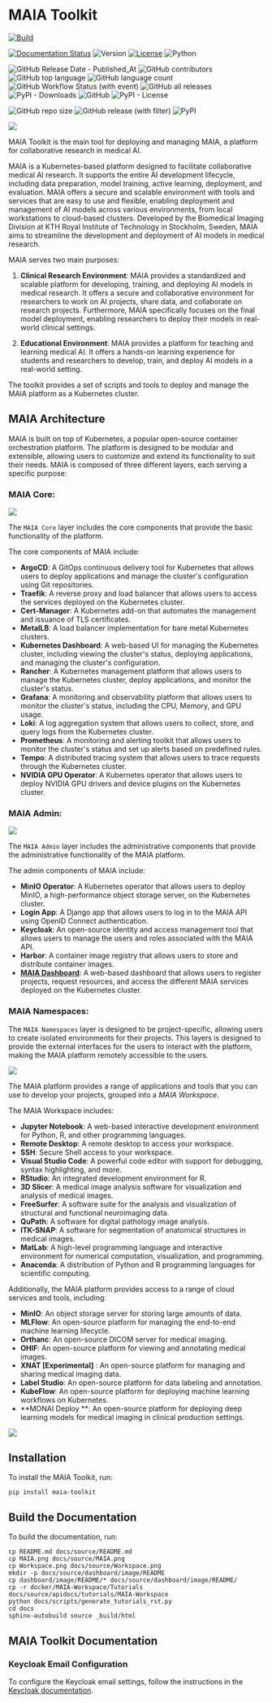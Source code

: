 # MAIA Toolkit

[![Build](https://github.com/kthcloud/MAIA/actions/workflows/build.yaml/badge.svg)](https://github.com/kthcloud/MAIA/actions/workflows/build.yaml)

[![Documentation Status](https://readthedocs.org/projects/maia-toolkit/badge/?version=latest)](https://maia-toolkit.readthedocs.io/en/latest/?badge=latest)
![Version](https://img.shields.io/badge/MAIA-v1.5.1-blue)
[![License](https://img.shields.io/badge/license-GPL%203.0-green.svg)](https://opensource.org/licenses/GPL-3.0)
![Python](https://img.shields.io/badge/python-3.8+-orange)


![GitHub Release Date - Published_At](https://img.shields.io/github/release-date/kthcloud/MAIA?logo=github)
![GitHub contributors](https://img.shields.io/github/contributors/kthcloud/MAIA?logo=github)
![GitHub top language](https://img.shields.io/github/languages/top/kthcloud/MAIA?logo=github)
![GitHub language count](https://img.shields.io/github/languages/count/kthcloud/MAIA?logo=github)
![GitHub Workflow Status (with event)](https://img.shields.io/github/actions/workflow/status/kthcloud/MAIA/publish_release.yaml?logo=github)
![GitHub all releases](https://img.shields.io/github/downloads/kthcloud/MAIA/total?logo=github)
![PyPI - Downloads](https://img.shields.io/pypi/dm/maia-toolkit?logo=pypi)
![GitHub](https://img.shields.io/github/license/kthcloud/MAIA?logo=github)
![PyPI - License](https://img.shields.io/pypi/l/maia-toolkit?logo=pypi)


![GitHub repo size](https://img.shields.io/github/repo-size/kthcloud/MAIA?logo=github)
![GitHub release (with filter)](https://img.shields.io/github/v/release/kthcloud/MAIA?logo=github)
![PyPI](https://img.shields.io/pypi/v/maia-toolkit?logo=pypi)

![](MAIA.png)

MAIA Toolkit is the main tool for deploying and managing MAIA, a platform for collaborative research in medical AI. 

MAIA is a Kubernetes-based platform designed to facilitate collaborative medical AI research. It supports the entire AI development lifecycle, including data preparation, model training, active learning, deployment, and evaluation. MAIA offers a secure and scalable environment with tools and services that are easy to use and flexible, enabling deployment and management of AI models across various environments, from local workstations to cloud-based clusters. Developed by the Biomedical Imaging Division at KTH Royal Institute of Technology in Stockholm, Sweden, MAIA aims to streamline the development and deployment of AI models in medical research.

MAIA serves two main purposes:

1. **Clinical Research Environment**: MAIA provides a standardized and scalable platform for developing, training, and deploying AI models in medical research. It offers a secure and collaborative environment for researchers to work on AI projects, share data, and collaborate on research projects. Furthermore, MAIA specifically focuses on the final model deployment, enabling researchers to deploy their models in real-world clinical settings.

2. **Educational Environment**: MAIA provides a platform for teaching and learning medical AI. It offers a hands-on learning experience for students and researchers to develop, train, and deploy AI models in a real-world setting.

The toolkit provides a set of scripts and tools to deploy and manage the MAIA platform as a Kubernetes cluster.

## MAIA Architecture

MAIA is built on top of Kubernetes, a popular open-source container orchestration platform. The platform is designed to be modular and extensible, allowing users to customize and extend its functionality to suit their needs. 
MAIA is composed of three different layers, each serving a specific purpose:

### MAIA Core:

![](dashboard/image/README/MAIA_Core.png)

The `MAIA Core` layer includes the core components that provide the basic functionality of the platform.

The core components of MAIA include:
- **ArgoCD**: A GitOps continuous delivery tool for Kubernetes that allows users to deploy applications and manage the cluster's configuration using Git repositories.
- **Traefik**: A reverse proxy and load balancer that allows users to access the services deployed on the Kubernetes cluster.
- **Cert-Manager**: A Kubernetes add-on that automates the management and issuance of TLS certificates.
- **MetalLB**: A load balancer implementation for bare metal Kubernetes clusters.
- **Kubernetes Dashboard**: A web-based UI for managing the Kubernetes cluster, including viewing the cluster's status, deploying applications, and managing the cluster's configuration.
- **Rancher**: A Kubernetes management platform that allows users to manage the Kubernetes cluster, deploy applications, and monitor the cluster's status.
- **Grafana**: A monitoring and observability platform that allows users to monitor the cluster's status, including the CPU, Memory, and GPU usage.
- **Loki**: A log aggregation system that allows users to collect, store, and query logs from the Kubernetes cluster.
- **Prometheus**: A monitoring and alerting toolkit that allows users to monitor the cluster's status and set up alerts based on predefined rules.
- **Tempo**: A distributed tracing system that allows users to trace requests through the Kubernetes cluster.
- **NVIDIA GPU Operator**: A Kubernetes operator that allows users to deploy NVIDIA GPU drivers and device plugins on the Kubernetes cluster.


### MAIA Admin:


![](dashboard/image/README/MAIA-Admin.png)

The `MAIA Admin` layer includes the administrative components that provide the administrative functionality of the MAIA platform.

The admin components of MAIA include:

- **MinIO Operator**: A Kubernetes operator that allows users to deploy MinIO, a high-performance object storage server, on the Kubernetes cluster.
- **Login App**: A Django app that allows users to log in to the MAIA API using OpenID Connect authentication.
- **Keycloak**: An open-source identity and access management tool that allows users to manage the users and roles associated with the MAIA API.
- **Harbor**: A container image registry that allows users to store and distribute container images.
- [**MAIA Dashboard**](dashboard/README.md): A web-based dashboard that allows users to register projects, request resources, and access the different MAIA services deployed on the Kubernetes cluster.

### MAIA Namespaces:

The `MAIA Namespaces` layer is designed to be project-specific, allowing users to create isolated environments for their projects.
This layers is designed to provide the external interfaces for the users to interact with the platform, making the MAIA platform remotely accessible to the users.

![](dashboard/image/README/MAIA_Workspace.png)


The MAIA platform provides a range of applications and tools that you can use to develop your projects, grouped into a *MAIA Workspace*.

The MAIA Workspace includes:
- **Jupyter Notebook**: A web-based interactive development environment for Python, R, and other programming languages.
- **Remote Desktop**: A remote desktop to access your workspace.
- **SSH**: Secure Shell access to your workspace.
- **Visual Studio Code**: A powerful code editor with support for debugging, syntax highlighting, and more.
- **RStudio**: An integrated development environment for R.
- **3D Slicer**: A medical image analysis software for visualization and analysis of medical images.
- **FreeSurfer**: A software suite for the analysis and visualization of structural and functional neuroimaging data.
- **QuPath**: A software for digital pathology image analysis.
- **ITK-SNAP**: A software for segmentation of anatomical structures in medical images.
- **MatLab**: A high-level programming language and interactive environment for numerical computation, visualization, and programming.
- **Anaconda**: A distribution of Python and R programming languages for scientific computing.

Additionally, the MAIA platform provides access to a range of cloud services and tools, including:

- **MinIO**: An object storage server for storing large amounts of data.
- **MLFlow**: An open-source platform for managing the end-to-end machine learning lifecycle.
- **Orthanc**: An open-source DICOM server for medical imaging.
- **OHIF**: An open-source platform for viewing and annotating medical images.
- **XNAT [Experimental]** : An open-source platform for managing and sharing medical imaging data.
- **Label Studio**: An open-source platform for data labeling and annotation.
- **KubeFlow**: An open-source platform for deploying machine learning workflows on Kubernetes.
- **MONAI Deploy **: An open-source platform for deploying deep learning models for medical imaging in clinical production settings.

![](Workspace.png)

## Installation

To install the MAIA Toolkit, run:

```shell
pip install maia-toolkit
```

## Build the Documentation
To build the documentation, run:

```shell
cp README.md docs/source/README.md
cp MAIA.png docs/source/MAIA.png
cp Workspace.png docs/source/Workspace.png
mkdir -p docs/source/dashboard/image/README
cp dashboard/image/README/* docs/source/dashboard/image/README/
cp -r docker/MAIA-Workspace/Tutorials docs/source/apidocs/tutorials/MAIA-Workspace
python docs/scripts/generate_tutorials_rst.py
cd docs
sphinx-autobuild source _build/html
```

## MAIA Toolkit Documentation

### Keycloak Email Configuration

To configure the Keycloak email settings, follow the instructions in the [Keycloak documentation](https://www.keycloak.org/docs/latest/server_admin/index.html#_email).



